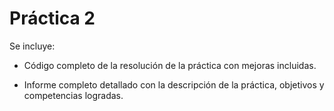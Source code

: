 # Práctica 2

Se incluye:

  - Código completo de la resolución de la práctica con mejoras incluidas.
  
  - Informe completo detallado con la descripción de la práctica, objetivos y competencias logradas.
